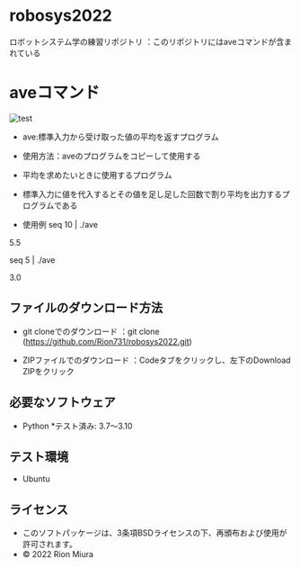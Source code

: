 # robosys2022
ロボットシステム学の練習リポジトリ
 ：このリポジトリにはaveコマンドが含まれている
# aveコマンド
![test](https://github.com/Rion731/robosys2022/actions/workflows/test.yml/badge.svg)

* ave:標準入力から受け取った値の平均を返すプログラム

* 使用方法：aveのプログラムをコピーして使用する

* 平均を求めたいときに使用するプログラム
* 標準入力に値を代入するとその値を足し足した回数で割り平均を出力するプログラムである

* 使用例
seq 10 | ./ave 
  
5.5

seq 5 | ./ave

3.0 
## ファイルのダウンロード方法
* git cloneでのダウンロード
   ：git clone (https://github.com/Rion731/robosys2022.git)

* ZIPファイルでのダウンロード
   ：Codeタブをクリックし、左下のDownload ZIPをクリック


## 必要なソフトウェア
* Python
  *テスト済み: 3.7～3.10
## テスト環境
* Ubuntu
## ライセンス
* このソフトパッケージは、3条項BSDライセンスの下、再頒布および使用が許可されます。
* © 2022 Rion Miura 

